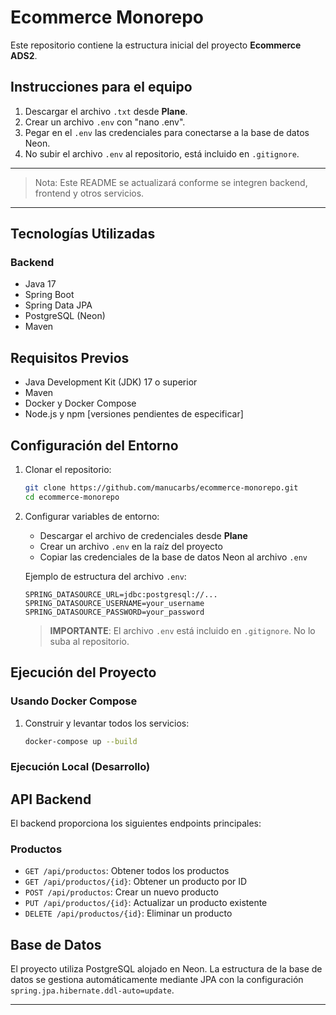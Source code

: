 # Ecommerce Monorepo

Este repositorio contiene la estructura inicial del proyecto **Ecommerce ADS2**.

## Instrucciones para el equipo

1. Descargar el archivo `.txt` desde **Plane**.
2. Crear un archivo `.env` con "nano .env".
2. Pegar en el `.env` las credenciales para conectarse a la base de datos Neon.
3. No subir el archivo `.env` al repositorio, está incluido en `.gitignore`.

---

> Nota: Este README se actualizará conforme se integren backend, frontend y otros servicios.

---

## Tecnologías Utilizadas

### Backend
- Java 17
- Spring Boot
- Spring Data JPA
- PostgreSQL (Neon)
- Maven

## Requisitos Previos

- Java Development Kit (JDK) 17 o superior
- Maven
- Docker y Docker Compose
- Node.js y npm [versiones pendientes de especificar]

## Configuración del Entorno

1. Clonar el repositorio:
   ```bash
   git clone https://github.com/manucarbs/ecommerce-monorepo.git
   cd ecommerce-monorepo
   ```

2. Configurar variables de entorno:
   - Descargar el archivo de credenciales desde **Plane**
   - Crear un archivo `.env` en la raíz del proyecto
   - Copiar las credenciales de la base de datos Neon al archivo `.env`

   Ejemplo de estructura del archivo `.env`:
   ```env
   SPRING_DATASOURCE_URL=jdbc:postgresql://...
   SPRING_DATASOURCE_USERNAME=your_username
   SPRING_DATASOURCE_PASSWORD=your_password
   ```

   > **IMPORTANTE**: El archivo `.env` está incluido en `.gitignore`. No lo suba al repositorio.

## Ejecución del Proyecto

### Usando Docker Compose

1. Construir y levantar todos los servicios:
   ```bash
   docker-compose up --build
   ```

### Ejecución Local (Desarrollo)

## API Backend

El backend proporciona los siguientes endpoints principales:

### Productos
- `GET /api/productos`: Obtener todos los productos
- `GET /api/productos/{id}`: Obtener un producto por ID
- `POST /api/productos`: Crear un nuevo producto
- `PUT /api/productos/{id}`: Actualizar un producto existente
- `DELETE /api/productos/{id}`: Eliminar un producto

## Base de Datos

El proyecto utiliza PostgreSQL alojado en Neon. La estructura de la base de datos se gestiona automáticamente mediante JPA con la configuración `spring.jpa.hibernate.ddl-auto=update`.


---
